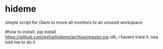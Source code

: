 # hideme
simple script for i3wm to move all monitors to an unused workspace

#how to install:
pip install https://github.com/exhq/hideme/archive/master.zip
idk, i havent tried it. nea told me to do it
